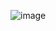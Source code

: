 ![image](https://github.com/pyrosprites/pyrosprites/assets/90645120/f748d624-52fc-4cf0-a050-cc293a29f358)
